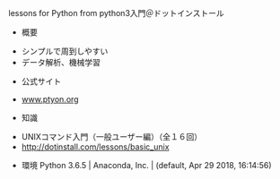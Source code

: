 lessons for Python from python3入門＠ドットインストール

* 概要
- シンプルで周到しやすい
- データ解析、機械学習

* 公式サイト
- www.ptyon.org

* 知識
- UNIXコマンド入門（一般ユーザー編）（全１６回）
- http://dotinstall.com/lessons/basic_unix

* 環境
Python 3.6.5 | Anaconda, Inc. | (default, Apr 29 2018, 16:14:56)



